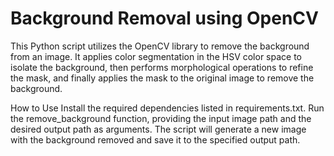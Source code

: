 # Background Removal using OpenCV
This Python script utilizes the OpenCV library to remove the background from an image. It applies color segmentation in the HSV color space to isolate the background, then performs morphological operations to refine the mask, and finally applies the mask to the original image to remove the background.

How to Use
Install the required dependencies listed in requirements.txt.
Run the remove_background function, providing the input image path and the desired output path as arguments.
The script will generate a new image with the background removed and save it to the specified output path.
